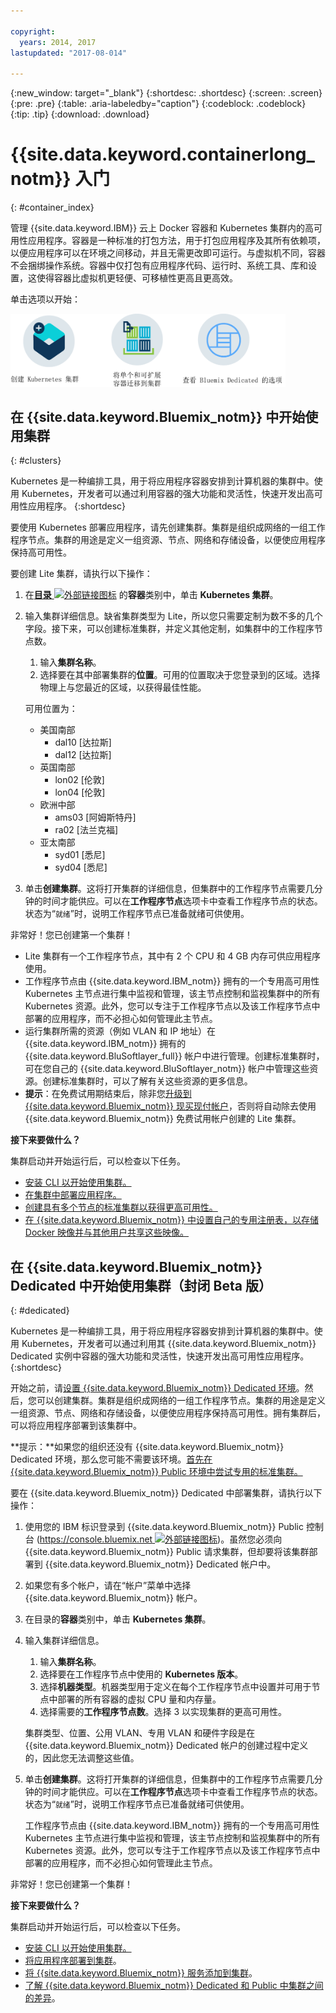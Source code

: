 ```yaml
---

copyright:
  years: 2014, 2017
lastupdated: "2017-08-014"

---
```


{:new_window: target="_blank"}
{:shortdesc: .shortdesc}
{:screen: .screen}
{:pre: .pre}
{:table: .aria-labeledby="caption"}
{:codeblock: .codeblock}
{:tip: .tip} 
{:download: .download}


# {{site.data.keyword.containerlong_notm}} 入门
{: #container_index}

管理 {{site.data.keyword.IBM}} 云上 Docker 容器和 Kubernetes 集群内的高可用性应用程序。容器是一种标准的打包方法，用于打包应用程序及其所有依赖项，以便应用程序可以在环境之间移动，并且无需更改即可运行。与虚拟机不同，容器不会捆绑操作系统。容器中仅打包有应用程序代码、运行时、系统工具、库和设置，这使得容器比虚拟机更轻便、可移植性更高且更高效。


单击选项以开始：

<img usemap="#home_map" border="0" class="image" id="image_ztx_crb_f1b" src="images/cs_public_dedicated_options.png" width="440" alt="使用 Bluemix Public，可以创建 Kubernetes 集群或将单个和可扩展容器组迁移到集群。使用 Bluemix Dedicated 时，请单击此图标以查看选项。" style="width:440px;" />
<map name="home_map" id="home_map">
<area href="#clusters" alt="在 Bluemix 中开始使用 Kubernetes 集群" title="在 Bluemix 中开始使用 Kubernetes 集群" shape="rect" coords="-7, -8, 108, 211" />
    <area href="cs_classic.html#cs_classic" alt="在 IBM Bluemix Container Service (Kraken) 中运行单个和可扩展容器" title="在 IBM Bluemix Container Service (Kraken) 中运行单个和可扩展容器" shape="rect" coords="155, -1, 289, 210" />
    <area href="cs_ov.html#dedicated_environment" alt="Bluemix Dedicated 云环境" title="Bluemix Dedicated 云环境" shape="rect" coords="326, -10, 448, 218" />
</map>


## 在 {{site.data.keyword.Bluemix_notm}} 中开始使用集群
{: #clusters}

Kubernetes 是一种编排工具，用于将应用程序容器安排到计算机器的集群中。使用 Kubernetes，开发者可以通过利用容器的强大功能和灵活性，快速开发出高可用性应用程序。
{:shortdesc}

要使用 Kubernetes 部署应用程序，请先创建集群。集群是组织成网络的一组工作程序节点。集群的用途是定义一组资源、节点、网络和存储设备，以便使应用程序保持高可用性。

要创建 Lite 集群，请执行以下操作：

1.  在[**目录** ![外部链接图标](../icons/launch-glyph.svg "外部链接图标")](https://console.bluemix.net/catalog/?category=containers) 的**容器**类别中，单击 **Kubernetes 集群**。

2.  输入集群详细信息。缺省集群类型为 Lite，所以您只需要定制为数不多的几个字段。接下来，可以创建标准集群，并定义其他定制，如集群中的工作程序节点数。
    1.  输入**集群名称**。
    2.  选择要在其中部署集群的**位置**。可用的位置取决于您登录到的区域。选择物理上与您最近的区域，以获得最佳性能。


    可用位置为：

    <ul><li>美国南部<ul><li>dal10 [达拉斯]</li><li>dal12 [达拉斯]</li></ul></li><li>英国南部<ul><li>lon02 [伦敦]</li><li>lon04 [伦敦]</li></ul></li><li>欧洲中部<ul><li>ams03 [阿姆斯特丹]</li><li>ra02 [法兰克福]</li></ul></li><li>亚太南部<ul><li>syd01 [悉尼]</li><li>syd04 [悉尼]</li></ul></li></ul>
        
3.  单击**创建集群**。这将打开集群的详细信息，但集群中的工作程序节点需要几分钟的时间才能供应。可以在**工作程序节点**选项卡中查看工作程序节点的状态。状态为“`就绪`”时，说明工作程序节点已准备就绪可供使用。

非常好！您已创建第一个集群！

*   Lite 集群有一个工作程序节点，其中有 2 个 CPU 和 4 GB 内存可供应用程序使用。
*   工作程序节点由 {{site.data.keyword.IBM_notm}} 拥有的一个专用高可用性 Kubernetes 主节点进行集中监视和管理，该主节点控制和监视集群中的所有 Kubernetes 资源。此外，您可以专注于工作程序节点以及该工作程序节点中部署的应用程序，而不必担心如何管理此主节点。
*   运行集群所需的资源（例如 VLAN 和 IP 地址）在 {{site.data.keyword.IBM_notm}} 拥有的 {{site.data.keyword.BluSoftlayer_full}} 帐户中进行管理。创建标准集群时，可在您自己的 {{site.data.keyword.BluSoftlayer_notm}} 帐户中管理这些资源。创建标准集群时，可以了解有关这些资源的更多信息。
*   **提示**：在免费试用期结束后，除非您[升级到 {{site.data.keyword.Bluemix_notm}} 现买现付帐户](/docs/pricing/billable.html#upgradetopayg)，否则将自动除去使用 {{site.data.keyword.Bluemix_notm}} 免费试用帐户创建的 Lite 集群。


**接下来要做什么？**

集群启动并开始运行后，可以检查以下任务。

* [安装 CLI 以开始使用集群。](cs_cli_install.html#cs_cli_install)
* [在集群中部署应用程序。](cs_apps.html#cs_apps_cli)
* [创建具有多个节点的标准集群以获得更高可用性。](cs_cluster.html#cs_cluster_ui)
* [在 {{site.data.keyword.Bluemix_notm}} 中设置自己的专用注册表，以存储 Docker 映像并与其他用户共享这些映像。](/docs/services/Registry/index.html)


## 在 {{site.data.keyword.Bluemix_notm}} Dedicated 中开始使用集群（封闭 Beta 版）
{: #dedicated}

Kubernetes 是一种编排工具，用于将应用程序容器安排到计算机器的集群中。使用 Kubernetes，开发者可以通过利用其 {{site.data.keyword.Bluemix_notm}} Dedicated 实例中容器的强大功能和灵活性，快速开发出高可用性应用程序。
{:shortdesc}

开始之前，请[设置 {{site.data.keyword.Bluemix_notm}} Dedicated 环境](cs_ov.html#setup_dedicated)。然后，您可以创建集群。集群是组织成网络的一组工作程序节点。集群的用途是定义一组资源、节点、网络和存储设备，以便使应用程序保持高可用性。拥有集群后，可以将应用程序部署到该集群中。

**提示：**如果您的组织还没有 {{site.data.keyword.Bluemix_notm}} Dedicated 环境，那么您可能不需要该环境。[首先在 {{site.data.keyword.Bluemix_notm}} Public 环境中尝试专用的标准集群。](cs_cluster.html#cs_cluster_ui)

要在 {{site.data.keyword.Bluemix_notm}} Dedicated 中部署集群，请执行以下操作：

1.  使用您的 IBM 标识登录到 {{site.data.keyword.Bluemix_notm}} Public 控制台 ([https://console.bluemix.net ![外部链接图标](../icons/launch-glyph.svg "外部链接图标")](https://console.bluemix.net/catalog/?category=containers))。虽然您必须向 {{site.data.keyword.Bluemix_notm}} Public 请求集群，但却要将该集群部署到 {{site.data.keyword.Bluemix_notm}} Dedicated 帐户中。
2.  如果您有多个帐户，请在“帐户”菜单中选择 {{site.data.keyword.Bluemix_notm}} 帐户。
3.  在目录的**容器**类别中，单击 **Kubernetes 集群**。
4.  输入集群详细信息。
    1.  输入**集群名称**。
    2.  选择要在工作程序节点中使用的 **Kubernetes 版本**。 
    3.  选择**机器类型**。机器类型用于定义在每个工作程序节点中设置并可用于节点中部署的所有容器的虚拟 CPU 量和内存量。
    4.  选择需要的**工作程序节点数**。选择 3 以实现集群的更高可用性。
    
    集群类型、位置、公用 VLAN、专用 VLAN 和硬件字段是在 {{site.data.keyword.Bluemix_notm}} Dedicated 帐户的创建过程中定义的，因此您无法调整这些值。
5.  单击**创建集群**。这将打开集群的详细信息，但集群中的工作程序节点需要几分钟的时间才能供应。可以在**工作程序节点**选项卡中查看工作程序节点的状态。状态为“`就绪`”时，说明工作程序节点已准备就绪可供使用。

    工作程序节点由 {{site.data.keyword.IBM_notm}} 拥有的一个专用高可用性 Kubernetes 主节点进行集中监视和管理，该主节点控制和监视集群中的所有 Kubernetes 资源。此外，您可以专注于工作程序节点以及该工作程序节点中部署的应用程序，而不必担心如何管理此主节点。

非常好！您已创建第一个集群！


**接下来要做什么？**

集群启动并开始运行后，可以检查以下任务。

* [安装 CLI 以开始使用集群。](cs_cli_install.html#cs_cli_install)
* [将应用程序部署到集群](cs_apps.html#cs_apps_cli)。
* [将 {{site.data.keyword.Bluemix_notm}} 服务添加到集群](cs_cluster.html#binding_dedicated)。
* [了解 {{site.data.keyword.Bluemix_notm}} Dedicated 和 Public 中集群之间的差异](cs_ov.html#env_differences)。

